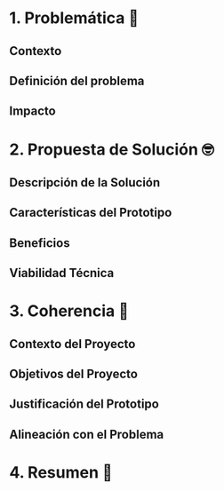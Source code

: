 # 1. Problemática 🧐

## Contexto 

## Definición del problema

## Impacto

# 2. Propuesta de Solución 🤓

## Descripción de la Solución

## Características del Prototipo

## Beneficios

## Viabilidad Técnica

# 3. Coherencia 🤫

## Contexto del Proyecto

## Objetivos del Proyecto

## Justificación del Prototipo

## Alineación con el Problema

# 4. Resumen 🤪

